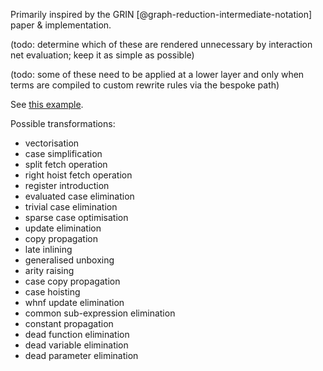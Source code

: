 Primarily inspired by the GRIN [@graph-reduction-intermediate-notation] paper & implementation.

(todo: determine which of these are rendered unnecessary by interaction net evaluation; keep it as simple as possible)

(todo: some of these need to be applied at a lower layer and only when terms are compiled to custom rewrite rules via the bespoke path)

See [this example](https://nbviewer.jupyter.org/github/grin-compiler/grin/blob/master/papers/boquist.pdf#page=317).

Possible transformations:

- vectorisation
- case simplification
- split fetch operation
- right hoist fetch operation
- register introduction
- evaluated case elimination
- trivial case elimination
- sparse case optimisation
- update elimination
- copy propagation
- late inlining
- generalised unboxing
- arity raising
- case copy propagation
- case hoisting
- whnf update elimination
- common sub-expression elimination
- constant propagation
- dead function elimination
- dead variable elimination
- dead parameter elimination
